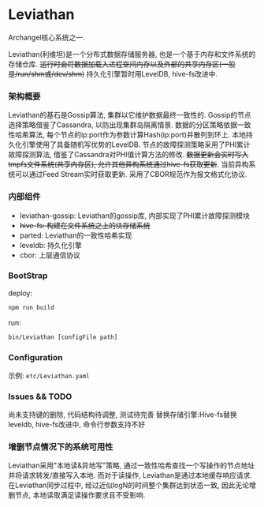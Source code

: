Leviathan
===

Archangel核心系统之一.

Leviathan(利维坦)是一个分布式数据存储服务器, 也是一个基于内存和文件系统的存储仓库.
~~运行时会将数据加载入进程空间内存以及外部的共享内存区(一般是/run/shm或/dev/shm)~~
持久化引擎暂时用LevelDB, hive-fs改进中.

### 架构概要

Leviathan的基石是Gossip算法, 集群以它维护数据最终一致性的.
Gossip的节点选择策略借鉴了Cassandra, 以防出现集群岛隔离情景.
数据的分区策略依据一致性哈希算法, 每个节点的ip:port作为参数计算Hash(ip:port)并散列到环上.
本地持久化引擎使用了具备随机写优势的LevelDB.
节点的故障探测策略采用了PHI累计故障探测算法, 借鉴了Cassandra对PHI值计算方法的修改.
~~数据更新会实时写入tmpfs文件系统(共享内存区), 允许其他异构系统通过hive-fs获取更新~~. 当前异构系统可以通过Feed Stream实时获取更新.
采用了CBOR规范作为报文格式化协议.

### 内部组件


+ leviathan-gossip: Leviathan的gossip库, 内部实现了PHI累计故障探测模块
+ ~~hive-fs: 构建在文件系统之上的块存储系统~~
+ parted: Leviathan的一致性哈希实现
+ leveldb: 持久化引擎
+ cbor: 上层通信协议

### BootStrap

deploy:
```bash
npm run build
```

run:
```bash
bin/Leviathan [configFile path]
```

### Configuration

示例: `etc/Leviathan.yaml`


### Issues && TODO

尚未支持键的删除,
代码结构待调整,
测试待完善
替换存储引擎:Hive-fs替换leveldb, hive-fs改进中,
命令行参数支持不好

### 增删节点情况下的系统可用性

Leviathan采用"本地读&异地写"策略, 通过一致性哈希查找一个写操作的节点地址并将请求转发/直接写入本地.
而对于读操作, Leviathan是通过本地缓存响应请求. 在Leviathan同步过程中, 经过近似logN的时间整个集群达到状态一致,
因此无论增删节点, 本地读取满足读操作要求且不受影响.
